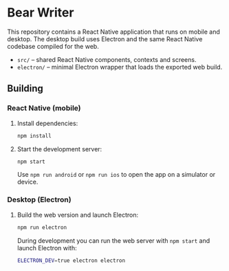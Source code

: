 # Bear Writer

This repository contains a React Native application that runs on mobile and desktop. The desktop build uses Electron and the same React Native codebase compiled for the web.

- `src/` – shared React Native components, contexts and screens.
- `electron/` – minimal Electron wrapper that loads the exported web build.

## Building

### React Native (mobile)

1. Install dependencies:
   ```bash
   npm install
   ```
2. Start the development server:
   ```bash
   npm start
   ```
   Use `npm run android` or `npm run ios` to open the app on a simulator or device.

### Desktop (Electron)

1. Build the web version and launch Electron:
   ```bash
   npm run electron
   ```
   During development you can run the web server with `npm start` and launch Electron with:
   ```bash
   ELECTRON_DEV=true electron electron
   ```
